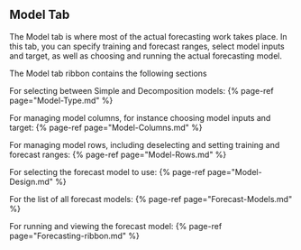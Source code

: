 
## Model Tab

The Model tab is where most of the actual forecasting work takes place. In this tab, you can specify training and forecast ranges, select model inputs and target, as well as choosing and running the actual forecasting model.

The Model tab ribbon contains the following sections

For selecting between Simple and Decomposition models:
{% page-ref page="Model-Type.md" %}

For managing model columns, for instance choosing model inputs and target:
{% page-ref page="Model-Columns.md" %}

For managing model rows, including deselecting and setting training and forecast ranges:
{% page-ref page="Model-Rows.md" %}

For selecting the forecast model to use:
{% page-ref page="Model-Design.md" %}

For the list of all forecast models:
{% page-ref page="Forecast-Models.md" %}

For running and viewing the forecast model:
{% page-ref page="Forecasting-ribbon.md" %}

